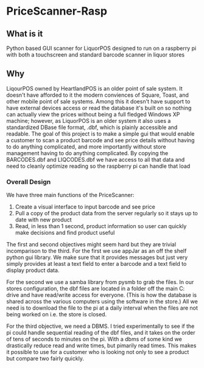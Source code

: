 # PriceScanner-Rasp

## What is it
Python based GUI scanner for LiquorPOS designed to run on a raspberry pi with both a touchscreen and standard barcode scanner in liquor stores

## Why
LiqourPOS owned by HeartlandPOS is an older point of sale system. It doesn't have afforded to it the modern conviences of Square, Toast, and other mobile point of sale systems. Among this it doesn't have support to have external devices access or read the database it's built on so nothing can actually view the prices without being a full fledged Windows XP machine; however, as LiquorPOS is an older system it also uses a standardized DBase file format, .dbf, which is plainly accessible and readable. The goal of this project is to make a simple gui that would enable a customer to scan a product barcode and see price details without having to do anything complicated, and more importantly without store management having to do anything complicated. By copying the BARCODES.dbf and LIQCODES.dbf we have access to all that data and need to cleanly optimize reading so the raspberry pi can handle that load

### Overall Design
We have three main functions of the PriceScanner:
1. Create a visual interface to input barcode and see price
2. Pull a copy of the product data from the server regularly so it stays up to date with new product
3. Read, in less than 1 second, product information so user can quickly make decisions and find product useful

The first and second objectives might seem hard but they are trivial incomparison to the third. For the first we use appJar as an off the shelf python gui library. We make sure that it provides messages but just very simply provides at least a text field to enter a barcode and a text field to display product data.

For the second we use a samba library from pysmb to grab the files. In our stores configuration, the dbf files are located in a folder off the main C: drive and have read/write access for everyone. (This is how the database is shared across the various computers using the software in the store.) All we need is to download the file to the pi at a daily interval when the files are not being worked on i.e. the store is closed.

For the third objective, we need a DBMS. I tried experimentally to see if the pi could handle sequential reading of the dbf files, and it takes on the order of tens of seconds to minutes on the pi. With a dbms of some kind we drastically reduce read and write times, but pimarily read times. This makes it possible to use for a customer who is looking not only to see a product but compare two fairly quickly.
